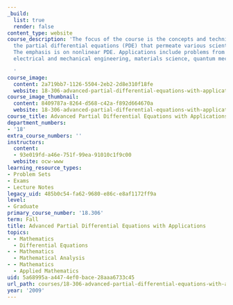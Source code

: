 ```yaml
---
_build:
  list: true
  render: false
content_type: website
course_description: 'The focus of the course is the concepts and techniques for solving
  the partial differential equations (PDE) that permeate various scientific disciplines.
  The emphasis is on nonlinear PDE. Applications include problems from fluid dynamics,
  electrical and mechanical engineering, materials science, quantum mechanics, etc.

  '
course_image:
  content: 2a719bb7-1126-5504-2eb2-2d8e310f18fe
  website: 18-306-advanced-partial-differential-equations-with-applications-fall-2009
course_image_thumbnail:
  content: 8409787a-8264-d568-c42a-f892d664670a
  website: 18-306-advanced-partial-differential-equations-with-applications-fall-2009
course_title: Advanced Partial Differential Equations with Applications
department_numbers:
- '18'
extra_course_numbers: ''
instructors:
  content:
  - 93e019fd-a46e-751f-99ea-91010c1f9c00
  website: ocw-www
learning_resource_types:
- Problem Sets
- Exams
- Lecture Notes
legacy_uid: 485b0c54-fa62-9680-e86c-e8af1172ff9a
level:
- Graduate
primary_course_number: '18.306'
term: Fall
title: Advanced Partial Differential Equations with Applications
topics:
- - Mathematics
  - Differential Equations
- - Mathematics
  - Mathematical Analysis
- - Mathematics
  - Applied Mathematics
uid: 5a68995a-a447-4ef0-bace-28aaa6733c45
url_path: courses/18-306-advanced-partial-differential-equations-with-applications-fall-2009
year: '2009'
---
```

